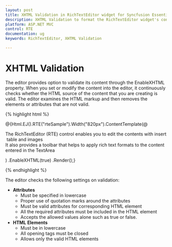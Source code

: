 ```yaml
---
layout: post
title: XHTML Validation in RichTextEditor widget for Syncfusion Essential ASP.NET MVC
description: XHTML Validation to format the RichTextEditor widget's content
platform: ASP.NET MVC
control: RTE
documentation: ug
keywords: RichTextEditor, XHTML Validation

---
```

# XHTML Validation

The editor provides option to validate its content through the EnableXHTML property. When you set or modify the content into the editor, it continuously checks whether the HTML source of the content that you are creating is valid. The editor examines the HTML markup and then removes the elements or attributes that are not valid. 

{% highlight html %}

@{Html.EJ().RTE("rteSample").Width("820px").ContentTemplate(@<div>
        The RichTextEditor (RTE) control enables you to edit the contents with insert table and images
        It also provides a toolbar that helps to apply rich text formats to the content entered in the TextArea
</div>)
.EnableXHTML(true)
.Render();}

{% endhighlight %}

The editor checks the following settings on validation:

* **Attributes** 
  * Must be specified in lowercase 
  * Proper use of quotation marks around the attributes
  * Must be valid attributes for corresponding HTML element
  * All the required attributes must be included in the HTML element
  * Accepts the allowed values alone such as true or false.
* **HTML** **Elements** 
  * Must be in lowercase 
  * All opening tags must be closed
  * Allows only the valid HTML elements

